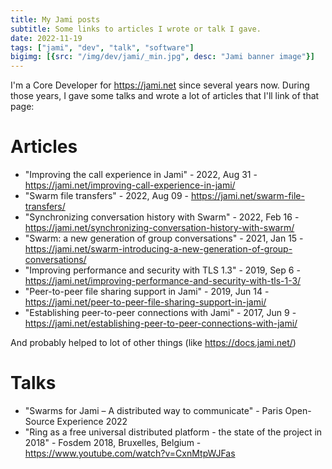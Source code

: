 ```yaml
---
title: My Jami posts
subtitle: Some links to articles I wrote or talk I gave.
date: 2022-11-19
tags: ["jami", "dev", "talk", "software"]
bigimg: [{src: "/img/dev/jami/_min.jpg", desc: "Jami banner image"}]
---
```


I'm a Core Developer for https://jami.net since several years now.
During those years, I gave some talks and wrote a lot of articles that I'll link of that page:

# Articles

+ "Improving the call experience in Jami" - 2022, Aug 31 - https://jami.net/improving-call-experience-in-jami/
+ "Swarm file transfers" - 2022, Aug 09 - https://jami.net/swarm-file-transfers/
+ "Synchronizing conversation history with Swarm" - 2022, Feb 16 - https://jami.net/synchronizing-conversation-history-with-swarm/
+ "Swarm: a new generation of group conversations" - 2021, Jan 15 - https://jami.net/swarm-introducing-a-new-generation-of-group-conversations/
+ "Improving performance and security with TLS 1.3" - 2019, Sep 6 - https://jami.net/improving-performance-and-security-with-tls-1-3/
+ "Peer-to-peer file sharing support in Jami" - 2019, Jun 14 - https://jami.net/peer-to-peer-file-sharing-support-in-jami/
+ "Establishing peer-to-peer connections with Jami" - 2017, Jun 9 - https://jami.net/establishing-peer-to-peer-connections-with-jami/

And probably helped to lot of other things (like https://docs.jami.net/)

# Talks

+ "Swarms for Jami – A distributed way to communicate" - Paris Open-Source Experience 2022
+ "Ring as a free universal distributed platform - the state of the project in 2018" - Fosdem 2018, Bruxelles, Belgium - https://www.youtube.com/watch?v=CxnMtpWJFas